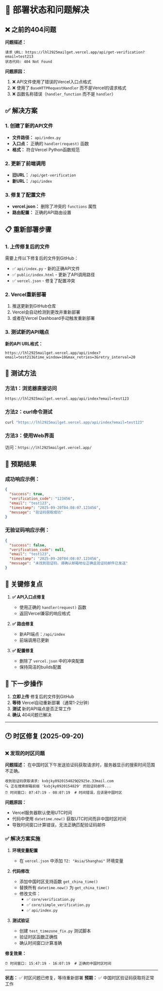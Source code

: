 # 🚀 部署状态和问题解决

## ❌ 之前的404问题

**问题描述：**
```
请求 URL: https://lhl2925mailget.vercel.app/api/get-verification?email=test213
状态代码: 404 Not Found
```

**问题原因：**
1. ❌ API文件使用了错误的Vercel入口点格式
2. ❌ 使用了 `BaseHTTPRequestHandler` 而不是Vercel的请求格式
3. ❌ 函数名称错误（`handler_function` 而不是 `handler`）

## ✅ 解决方案

### 1. 创建了新的API文件
- **文件路径：** `api/index.py`
- **入口点：** 正确的 `handler(request)` 函数
- **格式：** 符合Vercel Python函数规范

### 2. 更新了前端调用
- **旧URL：** `/api/get-verification`
- **新URL：** `/api/index`

### 3. 修复了配置文件
- **vercel.json：** 删除了冲突的 `functions` 属性
- **路由配置：** 正确的API路由设置

## 📋 重新部署步骤

### 1. 上传修复后的文件
需要上传以下修复后的文件到GitHub：
- ✅ `api/index.py` - 新的正确API文件
- ✅ `public/index.html` - 更新了API调用路径
- ✅ `vercel.json` - 修复了配置冲突

### 2. Vercel重新部署
1. 推送更新到GitHub仓库
2. Vercel会自动检测到更改并重新部署
3. 或者在Vercel Dashboard手动触发重新部署

### 3. 测试新的API端点
**新的API URL格式：**
```
https://lhl2925mailget.vercel.app/api/index?email=test213&time_window=10&max_retries=3&retry_interval=20
```

## 🧪 测试方法

### 方法1：浏览器直接访问
```
https://lhl2925mailget.vercel.app/api/index?email=test123
```

### 方法2：curl命令测试
```bash
curl "https://lhl2925mailget.vercel.app/api/index?email=test123"
```

### 方法3：使用Web界面
访问：`https://lhl2925mailget.vercel.app/`

## 🔧 预期结果

### 成功响应示例：
```json
{
  "success": true,
  "verification_code": "123456",
  "email": "test123",
  "timestamp": "2025-09-20T04:08:07.123456",
  "message": "验证码获取成功"
}
```

### 无验证码响应示例：
```json
{
  "success": false,
  "verification_code": null,
  "email": "test123",
  "timestamp": "2025-09-20T04:08:07.123456",
  "message": "未找到验证码，请确认邮箱地址正确且验证码邮件已发送"
}
```

## 🎯 关键修复点

1. **✅ API入口点修复**
   - 使用正确的 `handler(request)` 函数
   - 返回Vercel兼容的响应格式

2. **✅ 路由修复**
   - 新API端点：`/api/index`
   - 前端调用已更新

3. **✅ 配置修复**
   - 删除了 `vercel.json` 中的冲突配置
   - 保持简洁的builds配置

## 📝 下一步操作

1. **立即上传** 修复后的文件到GitHub
2. **等待** Vercel自动重新部署（通常1-2分钟）
3. **测试** 新的API端点是否正常工作
4. **确认** 404问题已解决

---

## 🕐 时区修复 (2025-09-20)

### ❌ 发现的时区问题
**问题描述：**
在中国时区下午发送验证码获取请求时，服务器显示的搜索时间范围不正确。

```
收到验证码获取请求: kxbjky0920154829@2925e.33mail.com
🔍 正在搜索邮箱前缀 'kxbjky0920154829' 的验证码邮件...
⏰ 时间窗口: 07:47:19 - 08:07:19  # 时间错误，应该是中国时区
```

**问题原因：**
- Vercel服务器默认使用UTC时间
- 代码中使用 `datetime.now()` 获取UTC时间而非中国时区时间
- 导致时间窗口计算错误，无法正确匹配验证码邮件

### ✅ 解决方案实施

1. **环境变量配置**
   - 在 `vercel.json` 中添加 `TZ: "Asia/Shanghai"` 环境变量

2. **代码修改**
   - 添加中国时区支持函数 `get_china_time()`
   - 替换所有 `datetime.now()` 为 `get_china_time()`
   - 修改文件：
     - ✅ `core/verification.py`
     - ✅ `core/simple_verification.py`
     - ✅ `api/index.py`

3. **测试验证**
   - 创建 `test_timezone_fix.py` 测试脚本
   - 验证时区函数正确性
   - 确认时间窗口计算准确

**修复效果：**
```
⏰ 时间窗口: 15:47:19 - 16:07:19  # 正确的中国时区时间
```

---

**状态：** ✅ 时区问题已修复，等待重新部署
**预期：** ✅ 中国时区验证码获取将正常工作
